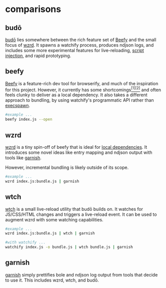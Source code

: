 # comparisons

## budō

[budō](https://github.com/mattdesl/budo) lies somewhere between the rich feature set of [Beefy](#beefy) and the small focus of [wzrd](#wzrd). It spawns a watchify process, produces ndjson logs, and includes some more experimental features for live-reloading, [script injection](https://github.com/mattdesl/budo-chrome), and rapid prototyping. 

## beefy

[Beefy](https://github.com/chrisdickinson/beefy) is a feature-rich dev tool for browserify, and much of the inspiration for this project. However, it currently has some shortcomings[<sup>[1]</sup>](https://github.com/chrisdickinson/beefy/issues/49)[<sup>[2]</sup>](https://github.com/chrisdickinson/beefy/issues/63) and often feels clunky to deliver as a local dependency. It also takes a different approach to bundling, by using watchify's programmatic API rather than [execspawn](https://www.npmjs.com/package/npm-execspawn). 

```sh
#example ...
beefy index.js --open
```

## wzrd

[wzrd](https://github.com/maxogden/wzrd) is a tiny spin-off of beefy that is ideal for [local dependencies](https://github.com/stackgl/learning-webgl-03/blob/db8f36a534b2a184924f8b890014ff3dd9a5b391/package.json#L6-L9). It introduces some novel ideas like entry mapping and ndjson output with tools like [garnish](https://github.com/mattdesl/garnish).

However, incremental bundling is likely outside of its scope.

```sh
#example ...
wzrd index.js:bundle.js | garnish
```

## wtch

[wtch](https://github.com/mattdesl/wtch) is a small live-reload utility that budō builds on. It watches for JS/CSS/HTML changes and triggers a live-reload event. It can be used to augment wzrd with some watching capabilities.

```sh
#example ...
wzrd index.js:bundle.js | wtch | garnish

#with watchify ...
watchify index.js -o bundle.js | wtch bundle.js | garnish
```

## garnish

[garnish](https://github.com/mattdesl/garnish) simply prettifies bole and ndjson log output from tools that decide to use it. This includes wzrd, wtch, and budō.